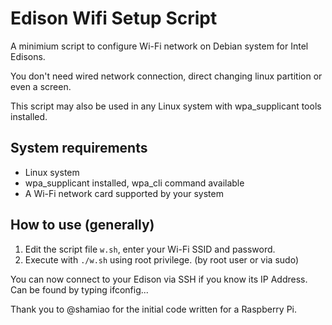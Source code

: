 Edison Wifi Setup Script
======================

A minimium script to configure Wi-Fi network on Debian system for Intel Edisons. 

You don't need wired network connection, direct changing linux partition or even a screen. 

This script may also be used in any Linux system with wpa_supplicant tools installed. 

System requirements
----------------------
* Linux system
* wpa\_supplicant installed, wpa\_cli command available
* A Wi-Fi network card supported by your system

How to use (generally)
----------------------
1. Edit the script file `w.sh`, enter your Wi-Fi SSID and password. 
2. Execute with `./w.sh` using root privilege. (by root user or via sudo)

You can now connect to your Edison via SSH if you know its IP Address.  Can be found by typing ifconfig... 

Thank you to @shamiao for the initial code written for a Raspberry Pi.
